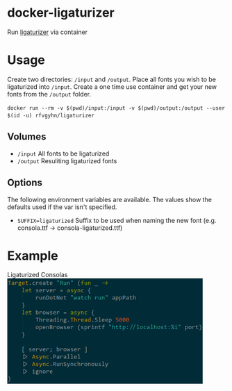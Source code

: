 # docker-ligaturizer
Run [ligaturizer][1] via container

# Usage
Create two directories: `/input` and `/output`. Place all fonts you wish to be ligaturized into `/input`. Create a one time use container and get your new fonts from the `/output` folder.

`docker run --rm -v $(pwd)/input:/input -v $(pwd)/output:/output --user $(id -u) rfvgyhn/ligaturizer`

## Volumes
* `/input` All fonts to be ligaturized
* `/output` Resuliting ligaturized fonts

## Options
The following environment variables are available. The values show the defaults used if the var isn't specified.

* `SUFFIX=ligaturized` Suffix to be used when naming the new font (e.g. consola.ttf -> consola-ligaturized.ttf)

# Example
Ligaturized Consolas
![Ligaturized Consolas][2]

[1]: https://github.com/ToxicFrog/Ligaturizer
[2]: screenshots/consolas-ligaturized.png
